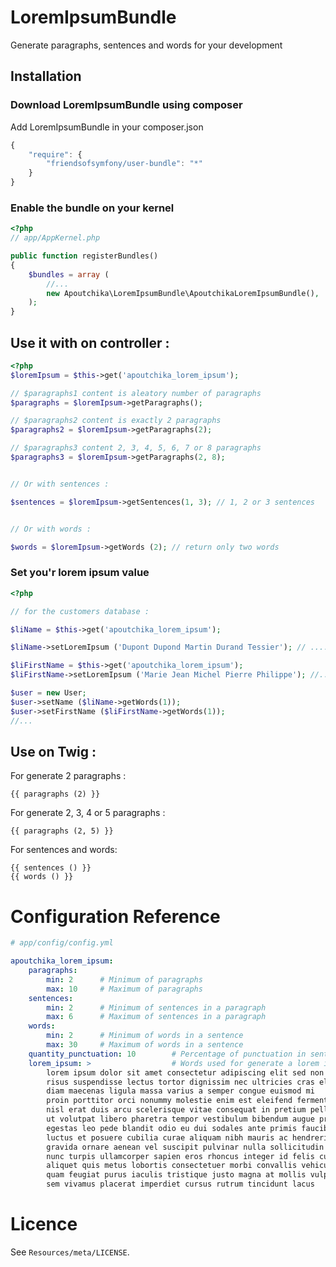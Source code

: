 LoremIpsumBundle
================

Generate paragraphs, sentences and words for your development

## Installation

### Download LoremIpsumBundle using composer

Add LoremIpsumBundle in your composer.json

``` js
{
    "require": {
        "friendsofsymfony/user-bundle": "*"
    }
}
```

### Enable the bundle on your kernel

``` php
<?php
// app/AppKernel.php

public function registerBundles()
{
    $bundles = array (
        //...
        new Apoutchika\LoremIpsumBundle\ApoutchikaLoremIpsumBundle(),
    );
}
```

## Use it with on controller :

``` php
<?php
$loremIpsum = $this->get('apoutchika_lorem_ipsum');

// $paragraphs1 content is aleatory number of paragraphs
$paragraphs = $loremIpsum->getParagraphs();

// $paragraphs2 content is exactly 2 paragraphs
$paragraphs2 = $loremIpsum->getParagraphs(2);

// $paragraphs3 content 2, 3, 4, 5, 6, 7 or 8 paragraphs
$paragraphs3 = $loremIpsum->getParagraphs(2, 8);


// Or with sentences :

$sentences = $loremIpsum->getSentences(1, 3); // 1, 2 or 3 sentences


// Or with words :

$words = $loremIpsum->getWords (2); // return only two words
```


### Set you'r lorem ipsum value

``` php
<?php

// for the customers database :

$liName = $this->get('apoutchika_lorem_ipsum');

$liName->setLoremIpsum ('Dupont Dupond Martin Durand Tessier'); // ....

$liFirstName = $this->get('apoutchika_lorem_ipsum');
$liFirstName->setLoremIpsum ('Marie Jean Michel Pierre Philippe'); //...

$user = new User;
$user->setName ($liName->getWords(1));
$user->setFirstName ($liFirstName->getWords(1));
//...
```

## Use on Twig :

For generate 2 paragraphs :
``` html+jinja
{{ paragraphs (2) }}
```

For generate 2, 3, 4 or 5 paragraphs :
``` html+jinja
{{ paragraphs (2, 5) }}
```

For sentences and words: 
``` html+jinja
{{ sentences () }}
{{ words () }}
```

# Configuration Reference

``` yaml
# app/config/config.yml

apoutchika_lorem_ipsum:
    paragraphs:
        min: 2      # Minimum of paragraphs
        max: 10     # Maximum of paragraphs
    sentences:
        min: 2      # Minimum of sentences in a paragraph
        max: 6      # Maximum of sentences in a paragraph
    words:
        min: 2      # Minimum of words in a sentence
        max: 30     # Maximum of words in a sentence
    quantity_punctuation: 10        # Percentage of punctuation in sentences
    lorem_ipsum: >                  # Words used for generate a lorem ipsum
        lorem ipsum dolor sit amet consectetur adipiscing elit sed non 
        risus suspendisse lectus tortor dignissim nec ultricies cras elementum ultrices
        diam maecenas ligula massa varius a semper congue euismod mi
        proin porttitor orci nonummy molestie enim est eleifend fermentum
        nisl erat duis arcu scelerisque vitae consequat in pretium pellentesque 
        ut volutpat libero pharetra tempor vestibulum bibendum augue praesent 
        egestas leo pede blandit odio eu dui sodales ante primis faucibus 
        luctus et posuere cubilia curae aliquam nibh mauris ac hendrerit velit 
        gravida ornare aenean vel suscipit pulvinar nulla sollicitudin fusce tempus 
        nunc turpis ullamcorper sapien eros rhoncus integer id felis curabitur 
        aliquet quis metus lobortis consectetuer morbi convallis vehicula tellus 
        quam feugiat purus iaculis tristique justo magna at mollis vulputate 
        sem vivamus placerat imperdiet cursus rutrum tincidunt lacus
```

# Licence

See `Resources/meta/LICENSE`.
